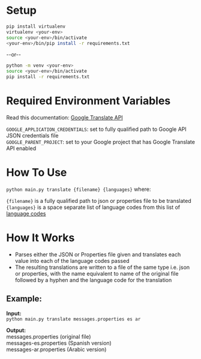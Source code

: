 # Setup

```sh
pip install virtualenv
virtualenv <your-env>
source <your-env>/bin/activate
<your-env>/bin/pip install -r requirements.txt
```  

--or--

```sh
python -m venv <your-env>
source <your-env>/bin/activate
pip install -r requirements.txt
```

# Required Environment Variables  

Read this documentation: [Google Translate API](https://cloud.google.com/translate/docs/setup)  

`GOOGLE_APPLICATION_CREDENTIALS`: set to fully qualified path to Google API JSON credentials file  
`GOOGLE_PARENT_PROJECT`: set to your Google project that has Google Translate API enabled  


# How To Use

`python main.py translate {filename} {languages}` where:

`{filename}` is a fully qualified path to json or properties file to be translated  
`{languages}` is a space separate list of language codes from this list of [language codes](https://cloud.google.com/translate/docs/languages)


# How It Works

* Parses either the JSON or Properties file given and translates each value into each of the language codes passed
* The resulting translations are written to a file of the same type i.e. json or properties, with the name equivalent to name of the original file followed by a hyphen and the language code for the translation

## Example:

**Input:**  
`python main.py translate messages.properties es ar` 

**Output:**  
messages.properties (original file)  
messages-es.properties (Spanish version)  
messages-ar.properties (Arabic version)  
